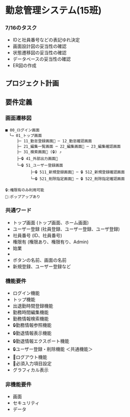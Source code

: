 # 勤怠管理システム(15班)

### 7/16のタスク
- IDと社員番号などの表記ゆれ決定
- 画面設計図の妥当性の確認
- 状態遷移図の妥当性の確認
- データベースの妥当性の確認
- ER図の作成

## プロジェクト計画

## 要件定義

### 画面遷移図
```
■ 00_ログイン画面
　└→ 01_トップ画面
　　　├─ 11_勤怠登録画面📢 ─ 12_勤怠確認画面
　　　├─ 21_編集一覧画面 ─ 22_編集画面📢 ─ 23_編集確認画面
　　　├─ 31_検索画面📢 (🔒) ⤴
　　　├─🔒 41_外部出力画面📢
　　　└─🔒 51_ユーザー登録画面
　　      　├─🔒 511_新規登録画面📢 ─ 🔒 512_新規登録確認画面
　　      　└─🔒 521_削除指定画面📢 ─ 🔒 522_削除指定確認画面
    
🔒:権限有のみ利用可能
📢:ポップアップあり
```
### 共通ワード
- トップ画面    (トップ画面、ホーム画面)
- ユーザー登録    (社員登録、ユーザー登録、ユーザ登録)
- 社員番号    (ID、社員番号)
- 権限有    (権限あり、権限有り、Admin)
- 始業
- 
- ボタンの名前、画面の名前
- 新規登録、ユーザー登録など

### 機能要件
- ログイン機能
- トップ機能
- 出退勤時間登録機能
- 勤務時間編集機能
- 勤務情報検索機能
- 🔒勤務情報参照機能
- 🔒勤退情報表示機能
- 🔒勤退情報エクスポート機能
- 🔒ユーザー登録・削除機能
＜共通機能＞
- 📢ログアウト機能
- 📢必須入力項目設定
- グラフィカル表示

### 非機能要件
- 画面
- セキュリティ
- データ
